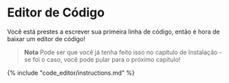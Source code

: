 # Editor de Código

Você está prestes a escrever sua primeira linha de código, então é hora de baixar um editor de código!

> **Nota** Pode ser que você já tenha feito isso no capítulo de Instalação - se foi o caso, você pode pular para o próximo capítulo!

{% include "code_editor/instructions.md" %}